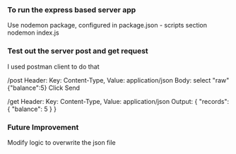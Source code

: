### To run the express based server app

Use nodemon package, configured in package.json - scripts section
nodemon index.js

### Test out the server post and get request

I used postman client to do that

/post
Header: Key: Content-Type, Value: application/json
Body: select "raw"
{"balance":5}
Click Send

/get
Header: Key: Content-Type, Value: application/json
Output:
{
"records": {
"balance": 5
}
}

### Future Improvement

Modify logic to overwrite the json file
